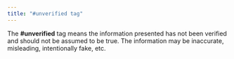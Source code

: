```yaml
---
title: "#unverified tag"
---
```

The **#unverified** tag means the information presented has not been verified and should not be assumed to be true. The information may be inaccurate, misleading, intentionally fake, etc.
